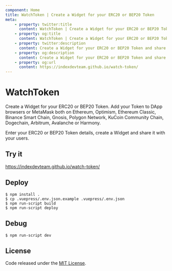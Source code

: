 ```yaml
---
component: Home
title: WatchToken | Create a Widget for your ERC20 or BEP20 Token
meta:
    - property: twitter:title 
      content: WatchToken | Create a Widget for your ERC20 or BEP20 Token
    - property: og:title
      content: WatchToken | Create a Widget for your ERC20 or BEP20 Token
    - property: twitter:description
      content: Create a Widget for your ERC20 or BEP20 Token and share it with your users. Add your Token to DApp browsers or MetaMask both on Ethereum, Optimism, Ethereum Classic, Binance Smart Chain, Gnosis, Polygon Network, KuCoin Community Chain, Dogechain, Arbitrum, Avalanche or Harmony.
    - property: og:description
      content: Create a Widget for your ERC20 or BEP20 Token and share it with your users. Add your Token to DApp browsers or MetaMask both on Ethereum, Optimism, Ethereum Classic, Binance Smart Chain, Gnosis, Polygon Network, KuCoin Community Chain, Dogechain, Arbitrum, Avalanche or Harmony.
    - property: og:url
      content: https://indexdevteam.github.io/watch-token/
---
```


# WatchToken

Create a Widget for your ERC20 or BEP20 Token. Add your Token to DApp browsers or MetaMask both on Ethereum, Optimism, Ethereum Classic, Binance Smart Chain, Gnosis, Polygon Network, KuCoin Community Chain, Dogechain, Arbitrum, Avalanche or Harmony.

Enter your ERC20 or BEP20 Token details, create a Widget and share it with your users.

## Try it

https://indexdevteam.github.io/watch-token/

## Deploy

```
$ npm install .
$ cp .vuepress/.env.json.example .vuepress/.env.json
$ npm run-script build
$ npm run-script deploy
```

## Debug

```
$ npm run-script dev
```

## License

Code released under the [MIT License](./LICENSE).
